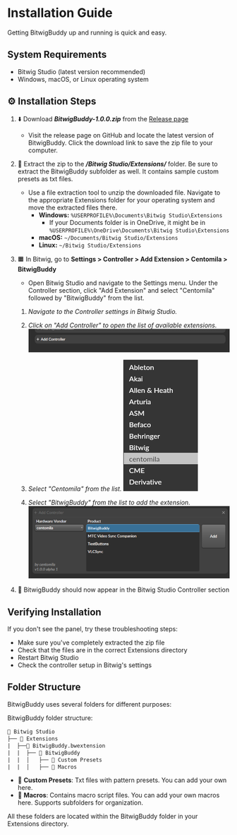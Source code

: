 # Installation Guide

Getting BitwigBuddy up and running is quick and easy.

## System Requirements

- Bitwig Studio (latest version recommended)
- Windows, macOS, or Linux operating system

## ⚙️ Installation Steps

1. ⬇️ Download **_BitwigBuddy-1.0.0.zip_** from the [Release page](https://github.com/centomila/BeatBuddy-Bitwig-Extension-MIDI-Drum-Generator/releases)
   - Visit the release page on GitHub and locate the latest version of BitwigBuddy. Click the download link to save the zip file to your computer.

2. 📂 Extract the zip to the **_/Bitwig Studio/Extensions/_** folder. Be sure to extract the BitwigBuddy subfolder as well. It contains sample custom presets as txt files.
   - Use a file extraction tool to unzip the downloaded file. Navigate to the appropriate Extensions folder for your operating system and move the extracted files there.
     - **Windows:** `%USERPROFILE%\Documents\Bitwig Studio\Extensions`
       - If your Documents folder is in OneDrive, it might be in `%USERPROFILE%\OneDrive\Documents\Bitwig Studio\Extensions`
     - **macOS:** `~/Documents/Bitwig Studio/Extensions`
     - **Linux:** `~/Bitwig Studio/Extensions`

3. 🟧 In Bitwig, go to **Settings > Controller > Add Extension > Centomila > BitwigBuddy**
   - Open Bitwig Studio and navigate to the Settings menu. Under the Controller section, click "Add Extension" and select "Centomila" followed by "BitwigBuddy" from the list.

   1. *Navigate to the Controller settings in Bitwig Studio.*
   2. *Click on "Add Controller" to open the list of available extensions.*
      ![Add Controller Step 1](../../images/Add-Controller-1.png)

   3. *Select "Centomila" from the list.*
   ![Add Controller Step 2](../../images/Add-Controller-2.png)

   4. *Select "BitwigBuddy" from the list to add the extension.*
   ![Add Controller Step 3](../../images/Add-Controller-3.png)

4. 🎉 BitwigBuddy should now appear in the Bitwig Studio Controller section

## Verifying Installation

If you don't see the panel, try these troubleshooting steps:

- Make sure you've completely extracted the zip file
- Check that the files are in the correct Extensions directory
- Restart Bitwig Studio
- Check the controller setup in Bitwig's settings

## Folder Structure

BitwigBuddy uses several folders for different purposes:

BitwigBuddy folder structure:

```
📂 Bitwig Studio
├── 📂 Extensions
|  ├──📄 BitwigBuddy.bwextension
|  |  ├── 📂 BitwigBuddy
|  |  │   ├── 📂 Custom Presets
|  |  │   ├── 📂 Macros
```

- 📂 **Custom Presets**: Txt files with pattern presets. You can add your own here.
- 📂 **Macros**: Contains macro script files. You can add your own macros here. Supports subfolders for organization.

All these folders are located within the BitwigBuddy folder in your Extensions directory.
